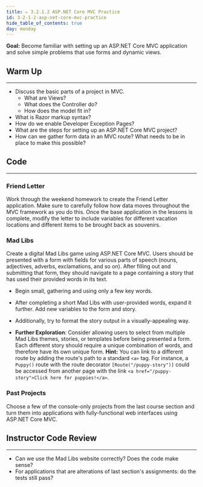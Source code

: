 ```yaml
---
title: ✏️ 3.2.1.2 ASP.NET Core MVC Practice
id: 3-2-1-2-asp-net-core-mvc-practice
hide_table_of_contents: true
day: monday
---
```


**Goal:** Become familiar with setting up an ASP.NET Core MVC application and solve simple problems that use forms and dynamic views.

## Warm Up
---

* Discuss the basic parts of a project in MVC.
  * What are Views?
  * What does the Controller do?
  * How does the model fit in?
* What is Razor markup syntax?
* How do we enable Developer Exception Pages?
* What are the steps for setting up an ASP.NET Core MVC project?
* How can we gather form data in an MVC route? What needs to be in place to make this possible?

## Code
---

### Friend Letter

Work through the weekend homework to create the Friend Letter application. Make sure to carefully follow how data moves throughout the MVC framework as you do this. Once the base application in the lessons is complete, modify the letter to include variables for different vacation locations and different items to be brought back as souvenirs.

### Mad Libs

Create a digital Mad Libs game using ASP.NET Core MVC. Users should be presented with a form with fields for various parts of speech (nouns, adjectives, adverbs, exclamations, and so on). After filling out and submitting that form, they should navigate to a page containing a story that has used their provided words in its text.

* Begin small, gathering and using only a few key words.

* After completing a short Mad Libs with user-provided words, expand it further. Add new variables to the form and story.

* Additionally, try to format the story output in a visually-appealing way.

* **Further Exploration**: Consider allowing users to select from multiple Mad Libs themes, stories, or templates before being presented a form. Each different story should require a unique combination of words, and therefore have its own unique form. **Hint:** You can link to a different route by adding the route's path to a standard `<a>` tag. For instance, a `Puppy()` route with the route decorator `[Route("/puppy-story")]` could be accessed from another page with the link `<a href="/puppy-story">Click here for puppies!</a>`.

### Past Projects

Choose a few of the console-only projects from the last course section and turn them into applications with fully-functional web interfaces using ASP.NET Core MVC.

## Instructor Code Review
---

* Can we use the Mad Libs website correctly? Does the code make sense?
* For applications that are alterations of last section's assignments: do the tests still pass?
